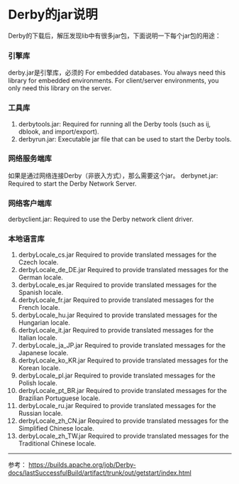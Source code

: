 Derby的jar说明
====

Derby的下载后，解压发现lib中有很多jar包，下面说明一下每个jar包的用途：

### 引擎库
derby.jar是引擎库，必须的
For embedded databases.
You always need this library for embedded environments. For client/server environments, you only need this library on the server.

### 工具库
1. derbytools.jar: Required for running all the Derby tools (such as ij, dblook, and import/export).
2. derbyrun.jar: Executable jar file that can be used to start the Derby tools.

### 网络服务端库
如果是通过网络连接Derby（非嵌入方式），那么需要这个jar。
derbynet.jar: Required to start the Derby Network Server.


### 网络客户端库
derbyclient.jar:	Required to use the Derby network client driver.


### 本地语言库
1. derbyLocale_cs.jar	Required to provide translated messages for the Czech locale.
1. derbyLocale_de_DE.jar	Required to provide translated messages for the German locale.
1. derbyLocale_es.jar	Required to provide translated messages for the Spanish locale.
1. derbyLocale_fr.jar	Required to provide translated messages for the French locale.
1. derbyLocale_hu.jar	Required to provide translated messages for the Hungarian locale.
1. derbyLocale_it.jar	Required to provide translated messages for the Italian locale.
1. derbyLocale_ja_JP.jar	Required to provide translated messages for the Japanese locale.
1. derbyLocale_ko_KR.jar	Required to provide translated messages for the Korean locale.
1. derbyLocale_pl.jar	Required to provide translated messages for the Polish locale.
1. derbyLocale_pt_BR.jar	Required to provide translated messages for the Brazilian Portuguese locale.
1. derbyLocale_ru.jar	Required to provide translated messages for the Russian locale.
1. derbyLocale_zh_CN.jar	Required to provide translated messages for the Simplified Chinese locale.
1. derbyLocale_zh_TW.jar	Required to provide translated messages for the Traditional Chinese locale.


------
参考：
<https://builds.apache.org/job/Derby-docs/lastSuccessfulBuild/artifact/trunk/out/getstart/index.html>